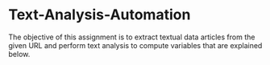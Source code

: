 # Text-Analysis-Automation
The objective of this assignment is to extract textual data articles from the given URL and perform text analysis to compute variables that are explained below.
